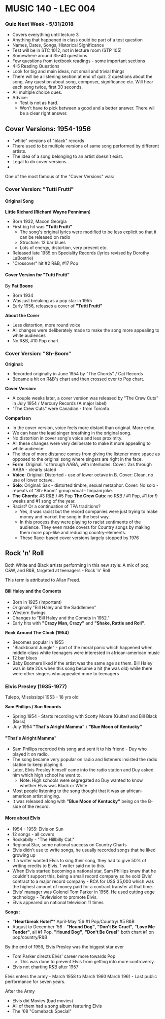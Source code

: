 # MUSIC 140 - LEC 004
### Quiz Next Week - 5/31/2018
- Covers everything until lecture 3
- Anything that happened in class could be part of a test question
- Names, Dates, Songs, Historical Significance
- Test will be in STC 1012, not in lecture room (STP 105)
- Somewhere around 35-40 questions.
- Few questions from textbook readings - some important sections
- 4-5 Reading Questions
- Look for big and main ideas, not small and trivial things
- There will be a listening section at end of quiz. 2 questions about the song. Any question about song, composer, significance etc. Will hear each song twice, first 30 seconds.
- All multiple choice ques.
- Advice:
  - Test is not as hard.
  - Won't have to pick between a good and a better answer. There will be a clear right answer.

## Cover Versions: 1954-1956
- "white" versions of "black" records
- There used to be multiple versions of same song performed by different artists.
- The idea of a song belonging to an artist doesn't exist.
- Legal to do cover versions.
- 

One of the most famous of the "Cover Versions" was:

### Cover Version: "Tutti Frutti"
#### Original Song
**Little Richard (Richard Wayne Penniman)**
- Born 1932, Macon Georgia
- First big hit was **"Tutti Frutti"**
  - The song's original lyrics were modified to be less explicit so that it can be released on radio
  - Structure: 12 bar blues
  - Lots of energy, distortion, very present etc.
- Released late 1955 on Speciality Records (lyrics revised by Dorothy LaBostrie)
- "Crossover" hit #2 R&B, #17 Pop

#### Cover Version for "Tutti Frutti"
By **Pat Boone**
- Born 1934
- Was just breaking as a pop star in 1955
- Early 1956, releases a cover of **"Tutti Frutti"**

**About the Cover**
- Less distortion, more round voice
- All changes were deliberately made to make the song more appealing to white audiences
- No R&B, #10 Pop chart

### Cover Version: "Sh-Boom"
**Original:**
- Recorded originally in June 1954 by "The Chords" / Cat Records
- Became a hit on R&B's chart and then crossed over to Pop chart.

**Cover Version:**
- A couple weeks later, a cover version was released by "The Crew Cuts" in July 1954 / Mercury Records (A major label)
- "The Crew Cuts" were Canadian - from Toronto

**Comparison**
- In the cover version, voice feels more distant than original. More echo.
- We can hear the lead singer breathing in the original song.
- No distortion in cover song's voice and less proximity.
- All these changes were very deliberate to make it more appealing to white audience
- The idea of more distance comes from giving the listener more space as opposed to the original song where singers are right in the face.
- **Form**:
Original: 1x through AABA, with interludes.
Cover: 2xs through AABA - clearly stated
- **Voice**:
Original: Distorted - use of lower octave in B.
Cover: Clean, no use of lower octave.
- **Solo**:
Original: Sax - distorted timbre, sexual metaphor.
Cover: No solo - repeats of "Sh-Boom" group vocal - timpani joke.
- **The Chords**: #3 R&B / #5 Pop
**The Crew Cuts**: no R&B / #1 Pop, #1 for 9 weeks and #1 song of the year.
- Racist? Or a continuation of TPA traditions?
  - Yes, it was racist but the record companies were just trying to make money and market the song in the best way.
  - In this process they were playing to racist sentiments of the audience. They even made covers for Country songs by making them more pop-like and reducing country-elements.
  - These Race-based cover versions largely stopped by 1976

## Rock 'n' Roll
Both White and Black artists performing in this new style: A mix of pop, C&W, and R&B, targeted at teenagers - Rock 'n' Roll

This term is attributed to Allan Freed.

#### Bill Haley and the Coments
- Born in 1925 (important)
- Originally "Bill Haley and the Saddlemen"
- Western Swings
- Changes to "Bill Haley and the Comets in 1952."
- Early hits with **"Crazy Man, Crazy"** and **"Shake, Rattle and Roll"**.

**Rock Around The Clock (1954)**
- Becomes popular in 1955
- "Blackboard Jungle" - part of the moral panic which happened when middle-class white teenagers were interested in african-american music
- 12 bar blues
- Baby Boomers liked if the artist was the same age as them. Bill Haley was in late 20s when this song became a hit (he was old) while there were other singers who appealed more to teenagers

### Elvis Presley (1935-1977)
Tulepo, Mississippi
1953 - 18 yrs old

**Sam Phillips / Sun Records**
- Spring 1954 - Starts recording with Scotty Moore (Guitar) and Bill Black (Bass)
- July 1954 **"That's Alright Mamma"** / **"Blue Moon of Kentucky"**

#### "That's Alright Mamma"
- Sam Phillips recorded this song and sent it to his friend - Duy who played it on radio.
- The song became very popular on radio and listeners insisted the radio station to keep playing it.
- Later, Elvis Presley himself came into the radio station and Duy asked him which high school he went to.
  - Note: High schools were segregated so Duy wanted to know whether Elvis was Black or White
- Most people listening to the song thought that it was an african-american artist singing.
- It was released along with **"Blue Moon of Kentucky"** being on the B-side of the record.

#### More about Elvis
- 1954 - 1955: Elvis on Sun
- 12 songs - all covers
- Rockabilly - "The Hillbilly Cat."
- Regional Star, some national success on Country Charts
- Elvis didn't use to write songs, he usually recorded songs that he liked growing up
- If a writer wanted Elvis to sing their song, they had to give 50% of writing credits to Elvis. 1 writer said no to this.
- When Elvis started becoming a national star, Sam Phillips knew that he couldn't support this, being a small record company so he sold Elvis' contract to a major record company - RCA for US$ 35,000 which was the highest amount of money paid for a contract transfer at that time.
- Elvis' manager was Colonel Tom Parker in 1956. He used cutting edge technology - Tevlevision to promote Elvis.
- Elvis appeared on national television 11 times

**Songs:**
- **"Heartbreak Hotel"*** April-May '56 #1 Pop/Country/ #5 R&B
- August to December '56 - **"Hound Dog"**, **"Don't Be Cruel"**, **"Love Me Tender"**, all #1 Pop. **"Hound Dog"**, **"Don't Be Cruel"** both chart #1 on pop/country/R&B

By the end of 1956, Elvis Presley was the biggest star ever

- Tom Parker directs Elvis' career more towards Pop
  - This was done to prevent Elvis from getting into more controversy.
- Elvis not charting R&B after 1957

Elvis enters the army - March 1958 to March 1960
March 1961 - Last public performance for seven years.

After the Army
- Elvis did Movies (bad movies)
- All of them had a song album featuring Elvis
- The '68 "Comeback Special"
<!--stackedit_data:
eyJoaXN0b3J5IjpbLTIwMjQ5NTQ4MjEsLTI2MzY1NzcxMCwxMj
Y2ODIzMzQ0LC0xMDU0NTYxNDQ4LDc2MjIyNzQ4MSwxNjA2NjM2
MTkwLC05NzU0MzMwNTMsLTI5OTcyOTA1NywtOTQ4Mjk5NTU5LC
0xNjAyOTc5NTksMTM0NjQ3ODE0NiwtMTgwMDEwNTM2OCw2Mzcy
NjAxMjAsMTc2OTA2NTAxOCwtMTU0NTQzMDQ3NSwxMTUyNDU1Nz
QzXX0=
-->